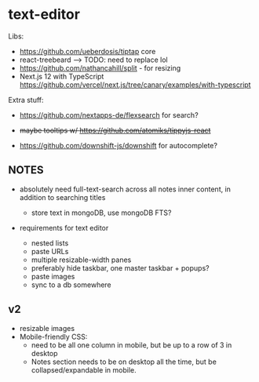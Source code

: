 # text-editor

Libs:

- https://github.com/ueberdosis/tiptap core
- react-treebeard --> TODO: need to replace lol
- https://github.com/nathancahill/split - for resizing
- Next.js 12 with TypeScript https://github.com/vercel/next.js/tree/canary/examples/with-typescript

Extra stuff:

- https://github.com/nextapps-de/flexsearch for search?

- ~~maybe tooltips w/ https://github.com/atomiks/tippyjs-react~~

- https://github.com/downshift-js/downshift for autocomplete?

## NOTES

- absolutely need full-text-search across all notes inner content, in addition to searching titles

  - store text in mongoDB, use mongoDB FTS?

- requirements for text editor
  - nested lists
  - paste URLs
  - multiple resizable-width panes
  - preferably hide taskbar, one master taskbar + popups?
  - paste images
  - sync to a db somewhere

## v2

- resizable images
- Mobile-friendly CSS:
  - need to be all one column in mobile, but be up to a row of 3 in desktop
  - Notes section needs to be on desktop all the time, but be collapsed/expandable in mobile.
